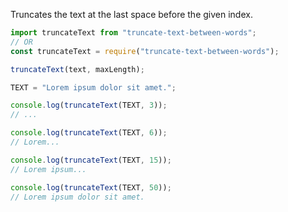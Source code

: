 Truncates the text at the last space before the given index.

```javascript
import truncateText from "truncate-text-between-words";
// OR
const truncateText = require("truncate-text-between-words");

truncateText(text, maxLength);
```

```javascript
TEXT = "Lorem ipsum dolor sit amet.";

console.log(truncateText(TEXT, 3));
// ...

console.log(truncateText(TEXT, 6));
// Lorem...

console.log(truncateText(TEXT, 15));
// Lorem ipsum...

console.log(truncateText(TEXT, 50));
// Lorem ipsum dolor sit amet.
```
